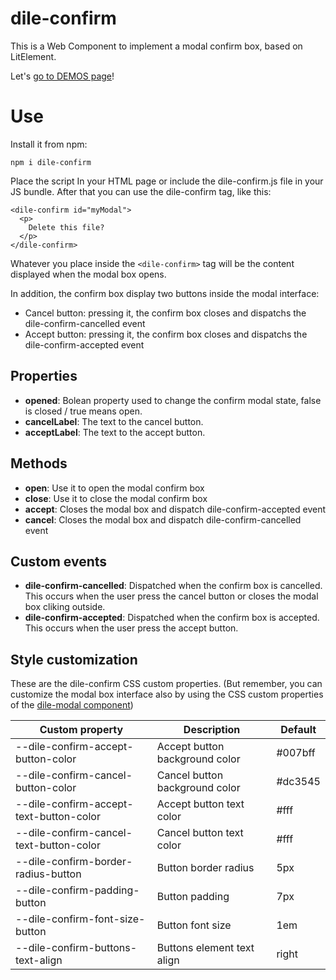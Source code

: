 # dile-confirm

This is a Web Component to implement a modal confirm box, based on LitElement.

Let's [go to DEMOS page](https://dile-confirm.polydile.com)!

# Use

Install it from npm:

```
npm i dile-confirm
```

Place the script In your HTML page or include the dile-confirm.js file in your JS bundle. After that you can use the dile-confirm tag, like this:

```
<dile-confirm id="myModal">
  <p>
    Delete this file?
  </p>
</dile-confirm> 
```

Whatever you place inside the ```<dile-confirm>``` tag will be the content displayed when the modal box opens. 

In addition, the confirm box display two buttons inside the modal interface: 

- Cancel button: pressing it, the confirm box closes and dispatchs the dile-confirm-cancelled event
- Accept button: pressing it, the confirm box closes and dispatchs the dile-confirm-accepted event

## Properties

- **opened**: Bolean property used to change the confirm modal state, false is closed / true means open.
- **cancelLabel**: The text to the cancel button.
- **acceptLabel**: The text to the accept button.

## Methods

- **open**: Use it to open the modal confirm box
- **close**: Use it to close the modal confirm box
- **accept**: Closes the modal box and dispatch dile-confirm-accepted event
- **cancel**: Closes the modal box and dispatch dile-confirm-cancelled event

## Custom events

- **dile-confirm-cancelled**: Dispatched when the confirm box is cancelled. This occurs when the user press the cancel button or closes the modal box cliking outside.
- **dile-confirm-accepted**: Dispatched when the confirm box is accepted. This occurs when the user press the accept button.

## Style customization

These are the dile-confirm CSS custom properties. (But remember, you can customize the modal box interface also by using the CSS custom properties of the [dile-modal component](https://github.com/Polydile/dile-modal))

Custom property | Description | Default
----------------|-------------|---------
--dile-confirm-accept-button-color | Accept button background color | #007bff
--dile-confirm-cancel-button-color | Cancel button background color | #dc3545
--dile-confirm-accept-text-button-color | Accept button text color | #fff
--dile-confirm-cancel-text-button-color | Cancel button text color | #fff
--dile-confirm-border-radius-button | Button border radius | 5px
--dile-confirm-padding-button | Button padding | 7px
--dile-confirm-font-size-button | Button font size | 1em
--dile-confirm-buttons-text-align | Buttons element text align | right